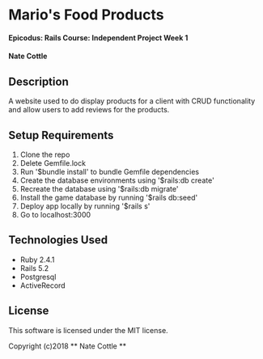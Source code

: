 # Mario's Food Products

#### Epicodus: Rails Course: Independent Project Week 1

#### Nate Cottle

## Description

A website used to do display products for a client with CRUD functionality and allow users to add reviews for the products.

## Setup Requirements

1. Clone the repo
1. Delete Gemfile.lock
1. Run '$bundle install' to bundle Gemfile dependencies
1. Create the database environments using '$rails:db create'
1. Recreate the database using '$rails:db migrate'
1. Install the game database by running '$rails db:seed'
1. Deploy app locally by running '$rails s'
1. Go to localhost:3000

## Technologies Used

* Ruby 2.4.1
* Rails 5.2
* Postgresql
* ActiveRecord

## License

This software is licensed under the MIT license.

Copyright (c)2018 **  Nate Cottle **

